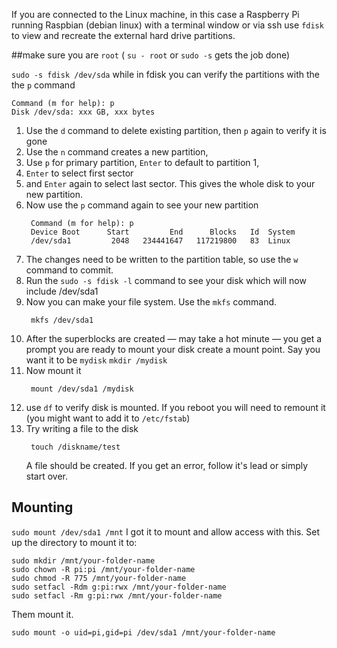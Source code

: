 If you are connected to the Linux machine, in this case a Raspberry Pi running Raspbian (debian linux) with a terminal window or via ssh use `fdisk` to view and recreate the external hard drive partitions. 

##make sure you are `root` ( `su - root` or `sudo -s` gets the job done)

`sudo -s fdisk /dev/sda`
while in fdisk you can verify the partitions with the the `p` command
```
Command (m for help): p
Disk /dev/sda: xxx GB, xxx bytes
```
1. Use the `d` command to delete existing partition, then `p` again to verify it is gone
2. Use the `n` command creates a new partition,
3. Use `p` for primary partition, `Enter` to default to partition 1, 
4. `Enter` to select first sector 
5. and `Enter` again to select last sector. This gives the whole disk to your new partition.
6. Now use the `p` command again to see your new partition
    ```
     Command (m for help): p
     Device Boot      Start         End      Blocks   Id  System
     /dev/sda1         2048   234441647   117219800   83  Linux
    ```
7. The changes need to be written to the partition table, so use the `w` command to commit.
8. Run the `sudo -s fdisk -l` command to see your disk which will now include /dev/sda1
9. Now you can make your file system. Use the `mkfs` command.
    ```
     mkfs /dev/sda1
    ```
 10. After the superblocks are created — may take a hot minute — you get a prompt you are ready to mount your disk create a mount point.
   Say you want it to be `mydisk`
    ```
     mkdir /mydisk
    ```
11. Now mount it
    ```
     mount /dev/sda1 /mydisk
    ```
12. use `df` to verify disk is mounted. 
    If you reboot you will need to remount it (you might want to add it to `/etc/fstab`)
13. Try writing a file to the disk
    ```
     touch /diskname/test
    ```
    A file should be created. If you get an error, follow it's lead or simply start over.
    

## Mounting
`sudo mount /dev/sda1 /mnt`
I got it to mount and allow access with this. Set up the directory to mount it to:
```
sudo mkdir /mnt/your-folder-name
sudo chown -R pi:pi /mnt/your-folder-name
sudo chmod -R 775 /mnt/your-folder-name
sudo setfacl -Rdm g:pi:rwx /mnt/your-folder-name
sudo setfacl -Rm g:pi:rwx /mnt/your-folder-name
```
Them mount it.
```
sudo mount -o uid=pi,gid=pi /dev/sda1 /mnt/your-folder-name
```
